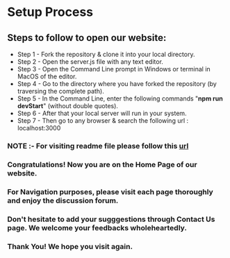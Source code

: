 # Setup Process
## Steps to follow to open our website:
* Step 1 - Fork the repository & clone it into your local directory.
* Step 2 - Open the server.js file with any text editor.
* Step 3 - Open the Command Line prompt in Windows or terminal in MacOS of the editor.
* Step 4 - Go to the directory where you have forked the repository (by traversing the complete path).
* Step 5 - In the Command Line, enter the following commands "**npm run devStart**" (without double quotes).
* Step 6 - After that your local server will run in your system.
* Step 7 - Then go to any browser & search the following url : localhost:3000
### NOTE :- For visiting readme file please follow this [url](https://github.com/siddharth25pandey/discussion_forum_website/blob/master/README.md)
### Congratulations! Now you are on the Home Page of our website.
### For Navigation purposes, please visit each page thoroughly and enjoy the discussion forum.
### Don't hesitate to add your sugggestions through Contact Us page. We welcome your feedbacks wholeheartedly.
### Thank You! We hope you visit again.
